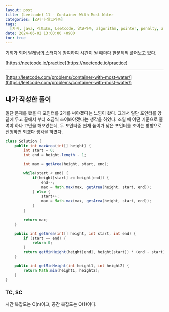 ```yaml
---
layout: post
title: (Leetcode) 11 - Container With Most Water
categories: [스터디-알고리즘]
tags:
  [자바, java, 리트코드, Leetcode, 알고리즘, algorithm, pointer, penalty, array]
date: 2024-06-02 13:00:00 +0900
toc: true
---
```


기회가 되어 [달레님의 스터디](https://github.com/DaleStudy/leetcode-study)에 참여하여 시간이 될 때마다 한문제씩 풀어보고 있다.

[https://neetcode.io/practice](https://neetcode.io/practice)

---

[https://leetcode.com/problems/container-with-most-water/](https://leetcode.com/problems/container-with-most-water/)

## 내가 작성한 풀이

일단 문제를 봤을 때 포인터를 2개를 써야겠다는 느낌이 왔다. 그래서 일단 포인터를 양 끝에 두고 끝에서 부터 조금씩 조여봐야겠다는 생각을 하였다.
조일 때 어떤 기준으로 줄여야 하나 고민을 해보았는데, 두 포인터중 현재 높이가 낮은 포인터를 조이는 방향으로 진행하면 되겠다 생각을 하였다.

```java
class Solution {
    public int maxArea(int[] height) {
        int start = 0;
        int end = height.length - 1;

        int max = getArea(height, start, end);

        while(start < end) {
            if(height[start] >= height[end]) {
                end--;
                max = Math.max(max, getArea(height, start, end));
            } else {
                start++;
                max = Math.max(max, getArea(height, start, end));
            }
        }

        return max;
    }

    public int getArea(int[] height, int start, int end) {
        if (start == end) {
            return 0;
        }
        return getMinHeight(height[end], height[start]) * (end - start);
    }

    public int getMinHeight(int height1, int height2) {
        return Math.min(height1, height2);
    }
}
```

### TC, SC

시간 복잡도는 O(n)이고, 공간 복잡도는 O(1)이다.
